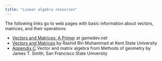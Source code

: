 ```yaml
---
title: "Linear algebra resources"
---
```


The following links go to web pages with basic information about vectors,
matrices, and their operations:

* [Vectors and Matrices: A
  Primer](http://www.gamedev.net/page/resources/_/technical/math-and-physics/vectors-and-matrices-a-primer-r3064)
  at gamedev.net
* [Vectors and
  Matrices](http://www.personal.kent.edu/~rmuhamma/Algorithms/MyAlgorithms/MathAlgor/vectorMatrix.html)
  by Rashid Bin Muhammad at Kent State University
* [Appendix C](http://math.sfsu.edu/smith/Documents/AppendixC.pdf) Vector and
  matrix algebra from Methods of geometry by James T. Smith, San Francisco State
  University
